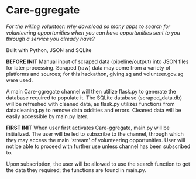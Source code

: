 # Care-ggregate

_For the willing volunteer: why download so many apps to search for volunteering opportunities when you can have opportunities sent to you through a service you already have?_

Built with Python, JSON and SQLite

**BEFORE INIT**
Manual input of scraped data (pipeline/output) into JSON files for later processing. Scraped (raw) data may come from a variety of platforms and sources; for this hackathon, giving.sg and volunteer.gov.sg were used.

A main Care-ggregate channel will then utilize flask.py to generate the database required to populate it. The SQLite database (scraped_data.db) will be refreshed with cleaned data, as flask.py utilizes functions from datacleaning.py to remove data oddities and errors. Cleaned data will be easily accessible by main.py later.

**FIRST INIT**
When user first activates Care-ggregate, main.py will be initialized. The user will be led to subscribe to the channel, through which they may access the main 'stream' of volunteering opportunities. User will not be able to proceed with further use unless channel has been subscribed to.

Upon subscription, the user will be allowed to use the search function to get the data they required; the functions are found in main.py.